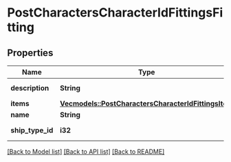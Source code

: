 # PostCharactersCharacterIdFittingsFitting

## Properties

Name | Type | Description | Notes
------------ | ------------- | ------------- | -------------
**description** | **String** | description string | 
**items** | [**Vec<models::PostCharactersCharacterIdFittingsItem>**](post_characters_character_id_fittings_item.md) | items array | 
**name** | **String** | name string | 
**ship_type_id** | **i32** | ship_type_id integer | 

[[Back to Model list]](../README.md#documentation-for-models) [[Back to API list]](../README.md#documentation-for-api-endpoints) [[Back to README]](../README.md)


